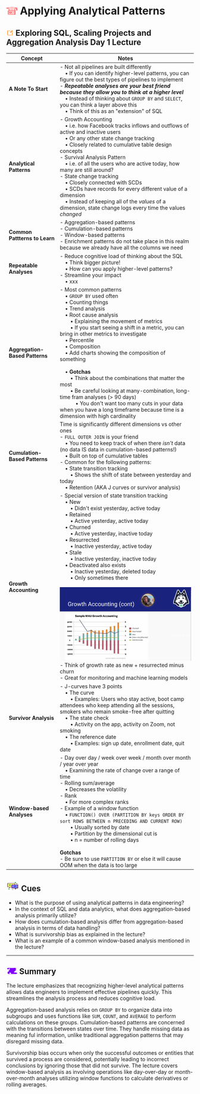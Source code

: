 # <img src="../books.svg" alt="Stack of red books with a graduation cap on top, symbolizing education and achievement, set against a plain background" width="30" height="20" /> Applying Analytical Patterns

## <img src="../notes.svg" alt="Orange pencil lying diagonally on a white sheet of paper, representing note taking and documentation, with a clean and organized appearance" width="20" height="15" /> Exploring SQL, Scaling Projects and Aggregation Analysis Day 1 Lecture

| Concept                | Notes            |
|---------------------|------------------|
| **A Note To Start**  | - Not all pipelines are built differently <br> &emsp;• If you can identify higher-level patterns, you can figure out the best types of pipelines to implement <br>- ***Repeatable analyses are your best friend because they allow you to think at a higher level***<br> &emsp;• Instead of thinking about `GROUP BY` and `SELECT`, you can think a layer above this <br> &emsp;• Think of this as an "extension" of SQL |
| **Analytical Patterns**  | - Growth Accounting <br> &emsp;• i.e. how Facebook tracks inflows and outflows of active and inactive users<br> &emsp;• Or any other state change tracking <br> &emsp;• Closely related to cumulative table design concepts <br>- Survival Analysis Pattern <br> &emsp;• i.e. of all the users who are active today, how many are still around? <br>- State change tracking <br> &emsp;• Closely connected with SCDs <br> &emsp;• SCDs have records for every different value of a dimension <br> &emsp;• Instead of keeping all of the *values* of a dimension, state change logs every time the values *changed* |
| **Common Pattterns to Learn**  | - Aggregation-based patterns<br>- Cumulation-based patterns <br>- Window-based patterns <br>- Enrichment patterns do not take place in this realm because we already have all the columns we need |
| **Repeatable Analyses**  | - Reduce cognitive load of thinking about the SQL <br> &emsp;• Think bigger picture! <br> &emsp;• How can you apply higher-level patterns?<br>- Streamline your impact <br> &emsp;• xxx |
| **Aggregation-Based Patterns**  | - Most common patterns <br> &emsp;• `GROUP BY` used often<br> &emsp;• Counting things<br> &emsp;• Trend analysis <br> &emsp;• Root cause analysis<br> &emsp;&emsp;• Explaining the movement of metrics<br> &emsp;&emsp;• If you start seeing a shift in a metric, you can bring in other metrics to investigate<br> &emsp;• Percentile <br> &emsp;• Composition <br> &emsp;• Add charts showing the composition of something <br><br> &emsp;• **Gotchas**<br> &emsp;&emsp;• Think about the combinations that matter the most <br> &emsp;&emsp;• Be careful looking at many-combination, long-time fram analyses (> 90 days)<br> &emsp;&emsp;&emsp;• You don't want too many cuts in your data when you have a long timeframe because time is a dimension with high cardinality |
| **Cumulation-Based Patterns**  | Time is significantly different dimensions vs other ones <br>- `FULL OUTER JOIN` is your friend <br> &emsp;• You need to keep track of when there *isn't* data (no data IS data in cumulation-based patterns!) <br> &emsp;• Built on top of cumulative tables<br>- Common for the following patterns:  <br> &emsp;•  State transition tracking<br> &emsp;&emsp;• Shows the shift of state between yesterday and today <br> &emsp;• Retention (AKA J curves or survivor analysis)  |
| **Growth Accounting**  | - Special version of state transition tracking <br> &emsp;• New <br> &emsp;&emsp;• Didn't exist yesterday, active today<br> &emsp;• Retained <br> &emsp;&emsp;• Active yesterday, active today<br> &emsp;• Churned<br> &emsp;&emsp;• Active yesterday, inactive today <br> &emsp;• Resurrected <br> &emsp;&emsp;• Inactive yesterday, active today <br> &emsp;• Stale<br> &emsp;&emsp;• Inactive yesterday, inactive today<br> &emsp;• Deactivated also exists <br> &emsp;&emsp;• Inactive yesterday, deleted today <br> &emsp;&emsp;• Only sometimes there <br><br>![Growth Accounting](growthaccounting.png) <br> - Think of growth rate as new + resurrected minus churn<br>- Great for monitoring and machine learning models |
| **Survivor Analysis**  | - J-curves have 3 points<br> &emsp;• The curve <br> &emsp;&emsp;• Examples: Users who stay active, boot camp attendees who keep attending all the sessions, smokers who remain smoke-free after quitting <br> &emsp;• The state check <br> &emsp;&emsp;• Activity on the app, activity on Zoom, not smoking<br> &emsp;• The reference date <br> &emsp;&emsp;• Examples: sign up date, enrollment date, quit date |
| **Window-based Analyses**  | - Day over day / week over week / month over month / year over year <br> &emsp;• Examining the rate of change over a range of time <br>- Rolling sum/average <br> &emsp;• Decreases the volatility<br>- Rank <br> &emsp;• For more complex ranks <br>- Example of a window function<br> &emsp;• `FUNCTION() OVER (PARTITION BY keys ORDER BY sort ROWS BETWEEN n PRECEDING AND CURRENT ROW)`<br> &emsp;&emsp;• Usually sorted by date<br> &emsp;&emsp;• Partition by the dimensional cut is <br> &emsp;&emsp;• n = number of rolling days <br><br>**Gotchas**<br>- Be sure to use `PARTITION BY` or else it will cause OOM when the data is too large |

## <img src="../question-and-answer.svg" alt="Two speech bubbles, one with a large letter Q and the other with a large letter A, representing a question and answer exchange in a friendly and approachable style" width="35" height="28" /> Cues

- What is the purpose of using analytical patterns in data engineering?
- In the context of SQL and data analytics, what does aggregation-based analysis primarily utilize?
- How does cumulation-based analysis differ from aggregation-based analysis in terms of data handling?
- What is survivorship bias as explained in the lecture?
- What is an example of a common window-based analysis mentioned in the lecture?

---

## <img src="../summary.svg" alt="Rolled parchment scroll with visible lines, symbolizing a summary or conclusion, placed on a neutral background" width="30" height="18" /> Summary

The lecture emphasizes that recognizing higher-level analytical patterns allows data engineers to implement effective pipelines quickly. This streamlines the analysis process and reduces cognitive load.

Aggregation-based analysis relies on `GROUP BY` to organize data into subgroups and uses functions like `SUM`, `COUNT`, and `AVERAGE` to perform calculations on these groups. Cumulation-based patterns are concerned with the transitions between states over time. They handle missing data as meaning ful information, unlike traditional aggregation patterns that may disregard missing data.

Survivorship bias occurs when only the successful outcomes or entities that survived a process are considered, potentially leading to incorrect conclusions by ignoring those that did not survive. The lecture covers window-based analysis as involving operations like day-over-day or month-over-month analyses utilizing window functions to calculate derivatives or rolling averages.
